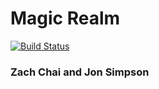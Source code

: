 # Magic Realm
[![Build Status](https://magnum.travis-ci.com/jonniesweb/Magic-Realm.svg?token=xFTp8CbyAjwMux8WpAcZ&branch=master)](https://magnum.travis-ci.com/jonniesweb/Magic-Realm)

### Zach Chai and Jon Simpson


